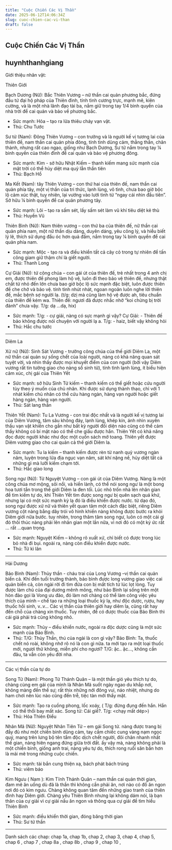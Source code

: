```yaml
---
title: "Cuộc Chiến Các Vị Thần"
date: 2025-06-12T14:06:34Z
slug: cuoc-chien-cac-vi-than
draft: false
---
```


## Cuộc Chiến Các Vị Thần

## huynhthanhgiang

Giới thiệu nhân vật:
 
Thiên Giới
 
 
Bạch Dương (Nữ): Bắc Thiên Vương – nữ thần cai quản phương bắc, đứng đầu tứ đại hộ pháp của Thiên đình, tính tình cương trực, mạnh mẽ, kiên cường, và là một nhà lãnh đạo tài ba, nắm giữ trong tay 1/4 bình quyền của nhà trời để cai quản và bảo về phương bắc.
- Sức mạnh: Hỏa – tạo ra lửa thiêu cháy vạn vật.
- Thú: Chu Tước
 
Sư tử (Nam): Đông Thiên Vương – con trưởng và là người kế vị tương lai của thiên đế, nam thần cai quản phía đông, tính tình dũng cảm, thẳng thắn, chân thành, nhưng rất cao ngạo, giống như Bạch Dương, Sư tử nắm trong tay ¼ binh quyền của thiên đình để cai quản và bảo vệ phương đông.
- Sức mạnh: Kim - sở hữu Nhật Kiếm – thanh kiếm mang sức mạnh của mặt trời có thể hủy diệt ma quỷ lẫn thần tiên
- Thú: Bạch Hổ
 
Ma Kết (Nam): tây Thiên Vương – con thứ hai của thiên đế, nam thần cai quản phía tây, một vị thần của tri thức, lạnh lùng, vô tình, chưa bao giờ bộc lộ cảm xúc thật, tuy nhiên, lại vướng vào lưới tình từ “ngay cái nhìn đầu tiên”. Sở hữu ¼ binh quyền để cai quản phương tây.
- Sức mạnh: Lôi – tạo ra sấm sét, lấy sấm sét làm vũ khí tiêu diệt kẻ thù
- Thú: Huyền Vũ
 
Thiên Bình (Nữ): Nam thiên vương – con thứ ba của thiên đế, nữ thần cai quản phía nam, một nữ thần dịu dàng, duyên dáng, yêu công lý, và hiểu biết lý lẽ, thích sử dụng đầu óc hơn quả đấm, nắm trong tay ¼ binh quyền để cai quản phía nam.
- Sức mạnh: Mộc - tạo ra và điều khiển tất cả cây cỏ trong tự nhiên để tấn công giam giữ thậm chí là giết người.
- Thú: Thanh Long
 
Cự Giải (Nữ): tứ công chúa – con gái út của thiên đế, trẻ nhất trong 4 anh chị em, được thiên đế phong làm hộ vệ, luôn đi theo bảo vệ thiên đế, nhưng thật chất từ nhỏ đến lớn chưa bao giờ bộc lộ sức mạnh đặc biệt, luôn được thiên đế che chở và bảo vệ. tính tình nhút nhát, ngoan ngoãn luôn nghe lời thiên đế, mắc bệnh sợ người lạ. (t/g: dzị mà cũng làm hộ vệ được ah, tiêu chuẩn của thiên đế kém wa. Thiên đế: ngươi đã được nhắc nhở “koi chừng bị trời đánh” chưa vậy. T/g: dạ …dạ, hix)
- Sức mạnh: T/g: - cự giải, nàng có sực mạnh gì vậy?
Cự Giải: - Thiên đế bảo không được nói chuyện với người lạ a.
T/g: - haiz, biết vậy không hỏi
- Thú: Hắc chu tước
------------------------------------------------------------------
Diêm La
 
 
Xử nữ (Nữ): Sinh Sát Vương - trưởng công chúa của thế giới Diêm La, một nữ thần cai quản sự sống chết của loài người, nàng có khả năng quan sát tuyệt vời, và nhìn thấy được mọi khuyết điểm của con người (bởi vậy Diêm vương rất tin tưởng giao cho nàng sổ sinh tử), tính tình lạnh lùng, ít biểu hiện cảm xúc, chị gái của Thiên Yết
- Sức mạnh: sở hữu Sinh Tử kiếm – thanh kiếm có thể giết hoặc cứu người tùy theo ý muốn của chủ nhân. Khi được sử dụng thành thạo, chỉ với 1 nhát kiếm chủ nhân có thể cứu hàng ngàn, hàng vạn người hoặc giết hàng ngàn, hàng vạn người.
- Thú: Sát lang thần
 
Thiên Yết (Nam): Tu La Vương - con trai độc nhất và là người kế vị tương lai của Diêm Vương, tâm sâu không đáy, lạnh lùng, khép kín, ánh nhìn xuyên thấu vạn vật khiến cho gần như bất kỳ người đối diện nào cũng có thể cảm thấy không có bí mật nào có thể che giấu được hắn. Thiên Yết có khả năng đọc được người khác như đọc một cuốn sách mở toang. Thiên yết được Diêm vương giao cho cai quản cả thế giới Diêm la.
- Sức mạnh: Tu la kiếm – thanh kiếm được rèn từ nanh quỷ vương ngàn năm, luyện trong lửa địa ngục vạn năm, sát khí nặng nề, hủy diệt tất cả những gì mà lưỡi kiếm chạm tới.
- Thú: Hắc giao long
 
Song ngư (Nữ): Tử Nguyệt Vương – con gái út của Diêm Vương. Nàng là một công chúa mơ mộng, sôi nổi, và hiền lành, có thể nói song ngư là một bong hoa tươi tắn trong thế giới Diêm la đen tối. Lúc nhỏ trốn nhà lên nhân gian để tìm kiếm tự do, khi Thiên Yết tìm được song ngư bị quên sạch quá khứ, nhưng lại có một sức mạnh kỳ lạ đó là điều khiển được nước. từ dạo đó, song ngư được xử nữ và thiên yết quan tâm một cách đặc biệt, riêng Diêm vương cột nàng bằng dây trói vô hình khiến nàng không được bước ra khỏi Diêm giới nữa bước. tuy nhiên, trong thâm tâm song ngư, luôn có một cái gì đó thôi thúc nàng phải lên nhân gian một lần nữa, vì nơi đó có một ký ức rất … rất …quan trọng.
- Sức mạnh: Nguyệt Kiếm – không rõ xuất xứ, chỉ biết có được trong lúc bỏ nhà đi bụi. ngoài ra, nàng còn điều khiển được nước.
- Thú: Tử kì lân
---------------------------------------------------------
Hải Dương
 
 
Bảo Bình (Nam): Thủy thần - cháu trai của Long Vương –vị thần cai quản biển cả. Khi đến tuổi trưởng thành, bảo bình được long vương giao việc cai quản biển cả, còn ngài rời đi tìm đứa con bị mất tích từ lúc lọt lòng. Tuy được làm chủ của đại dương mênh mông, như bảo Bình lại sống trên một hòn đảo gọi là Vong ưu đảo, đó làm nơi chàng có thể làm công việc yêu thích của mình – chế tạo ra những loại thuốc kỳ lạ, như độc dược, rượu, hay thuốc hồi sinh, v..v… Các vị thần của thiên giới hay diêm la, cũng rất hay đến chỗ của chàng xin thuốc. Tuy nhiên, để có được thuốc của Bảo Bình thì cái giá phải trả cũng không nhỏ.
- Sức mạnh: Thủy – điều khiển nước, ngoài ra độc dược cũng là một sức mạnh của Bảo Bình.
- Thú: T/G: Thủy Thần, thú của ngài là con gì vậy?
Bảo Bình: Ta, thuốc chết nó roài, không nhớ rõ nó là con gì nữa. ta mới tạo ra một loại thuốc mới, ngươi thử không, miễn phí cho ngươi?
T/G: ặc.. ặc…, không cần đâu, ta vẫn còn yêu đời nha.
------------------------------
 
Các vị thần của tự do
 
Song Tử (Nam): Phong Tử Thánh Quân – là một thần gió yêu thích tự do, chàng cùng em gái của mình là Nhân Mã suốt ngày ngao du khắp nơi, không màng đến thế sự; rất thix những nới đông vui, náo nhiệt, nhưng do ham chơi nên lúc nào cũng đến trễ, tiệc tàn mới thấy mặt.
- Sức mạnh: Tạo ra cuồng phong, lốc xoáy, ( T/g: đừng đụng đến hắn. Hắn có thể thổi bay mất xác. Song tử: Cái giề?. T/g: <chạy mất dép>)
- Thú: Hỏa Thiên Điểu
 
Nhân Mã (Nữ): Nguyệt Nhân Tiên Tử – em gái Song tử. nàng được trang bị đầy đủ như một chiến binh dũng cảm, tay cầm chiếc cung vàng nạm ngọc quý, mang trên lưng bộ tên tẩm độc dịch chết người, đôi chân nhanh nhất thế gian, nàng hiên ngang đứng giữa trời đất. ấy vậy mà, nàng không phải là một chiến binh, giống anh trai, nàng yêu tự do, thích rong ruổi săn bắn hơn là mải mê trong những cuộc chiến.
- Sức mạnh: tài bắn cung thiện xạ, bách phát bách trúng
- Thú: viêm báo
 
Kim Ngưu ( Nam ): Kim Tĩnh Thánh Quân – nam thần cai quản thời gian, đam mê ăn uống dù đã là thần thì không cần phải ăn, nơi nào có đồ ăn ngon nơi đó có kim ngưu. Chàng không quan tâm đến những giao tranh của thiên đình hay Diêm giới. Chàng yêu Thiên Bình nhưng lại không dám nói, là bạn thân của cự giải vì cự giải nấu ăn ngon và thông qua cự giải để tìm hiểu Thiên Bình
- Sức mạnh: điều khiển thời gian, đóng băng thời gian
- Thú: Sư tử thần
---------------------------------------------------------------------------------------------------------------------
Danh sách các chap: chap 1a, chap 1b, chap 2, chap 3, chap 4, chap 5, chap 6 , chap 7 , chap 8a , chap 8b , chap 9 , chap 10 ,